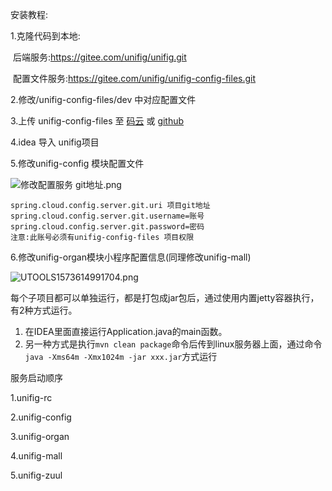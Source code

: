 安装教程:

1.克隆代码到本地: 

​	后端服务:https://gitee.com/unifig/unifig.git

​	配置文件服务:https://gitee.com/unifig/unifig-config-files.git

2.修改/unifig-config-files/dev  中对应配置文件

3.上传 unifig-config-files 至 [码云](https://gitee.com/) 或 [github ](https://github.com/)

4.idea 导入 unifig项目

5.修改unifig-config 模块配置文件

![修改配置服务 git地址.png](https://upload.cc/i1/2019/11/13/I215zJ.png)

```
spring.cloud.config.server.git.uri 项目git地址
spring.cloud.config.server.git.username=账号
spring.cloud.config.server.git.password=密码
注意:此账号必须有unifig-config-files 项目权限
```

6.修改unifig-organ模块小程序配置信息(同理修改unifig-mall)

![UTOOLS1573614991704.png](https://upload.cc/i1/2019/11/13/k4q7XG.png)

每个子项目都可以单独运行，都是打包成jar包后，通过使用内置jetty容器执行，有2种方式运行。

1. 在IDEA里面直接运行Application.java的main函数。
2. 另一种方式是执行`mvn clean package`命令后传到linux服务器上面，通过命令`java -Xms64m -Xmx1024m -jar xxx.jar`方式运行

服务启动顺序

1.unifig-rc

2.unifig-config

3.unifig-organ

4.unifig-mall

5.unifig-zuul

